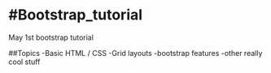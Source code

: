 #Bootstrap_tutorial
==================

May 1st bootstrap tutorial

##Topics
-Basic HTML / CSS
-Grid layouts
-bootstrap features
-other really cool stuff
